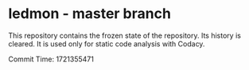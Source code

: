 # ledmon - master branch

This repository contains the frozen state of the repository.
Its history is cleared. It is used only for static code
analysis with Codacy.

Commit Time: 1721355471